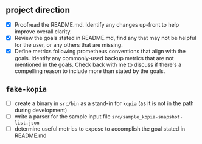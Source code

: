## project direction
- [x] Proofread the README.md. Identify any changes up-front to help improve overall clarity.
- [x] Review the goals stated in README.md, find any that may not be helpful for the user, or any others that are missing.
- [x] Define metrics following prometheus conventions that align with the goals. Identify any commonly-used backup metrics that are not mentioned in the goals. Check back with me to discuss if there's a compelling reason to include more than stated by the goals.

## `fake-kopia`
- [ ] create a binary in `src/bin` as a stand-in for `kopia` (as it is not in the path during development)
- [ ] write a parser for the sample input file `src/sample_kopia-snapshot-list.json`
- [ ] determine useful metrics to expose to accomplish the goal stated in README.md
